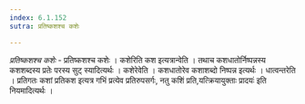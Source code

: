```yaml
---
index: 6.1.152
sutra: प्रतिष्कशश्च कशेः

---
```

_प्रतिष्कशश्च कशेः_ - प्रतिष्कशश्च कशेः । कशेरिति कश इत्यत्रान्वेति । तथाच कशधातोर्निष्पन्नस्य कशशब्दस्य प्रतेः परस्य सुट् स्यादित्यर्थः । कशेरेवेति । कशधातोरेव कशाशब्दो निष्पन्न इत्यर्थः । धात्वन्तरेति । प्रतिगतः कशां प्रतिकश इत्यत्र गभिं प्रत्येव प्रतिरुपसर्गः, नतु कशिं प्रति,यत्क्रियायुक्ताः प्रादयः॑ इति नियमादित्यर्थः ।